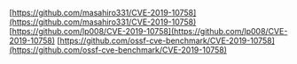 [https://github.com/masahiro331/CVE-2019-10758](https://github.com/masahiro331/CVE-2019-10758)
[https://github.com/lp008/CVE-2019-10758](https://github.com/lp008/CVE-2019-10758)
[https://github.com/ossf-cve-benchmark/CVE-2019-10758](https://github.com/ossf-cve-benchmark/CVE-2019-10758)
